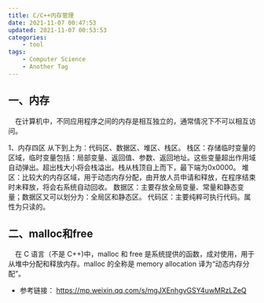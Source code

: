 ```yaml
---
title: C/C++内存管理
date: 2021-11-07 00:47:53
updated: 2021-11-07 00:53:53
categories: 
    - tool
tags: 
    - Computer Science
    - Another Tag
---
```


## 一、内存
&emsp;在计算机中，不同应用程序之间的内存是相互独立的，通常情况下不可以相互访问。

<!--more-->

1、内存四区
从下到上为：代码区、数据区、堆区、栈区。
栈区：存储临时变量的区域，临时变量包括：局部变量、返回值、参数、返回地址。这些变量超出作用域自动弹出。超出栈大小将会栈溢出。栈从栈顶自上而下，最下端为0x0000。
堆区：比较大的内存区域，用于动态内存分配，由开放人员申请和释放，在程序结束时未释放，将会右系统自动回收。
数据区：主要存放全局变量、常量和静态变量；数据区又可以划分为：全局区和静态区。
代码区：主要纯粹可执行代码。属性为只读的。

## 二、malloc和free
&emsp;在 C 语言（不是 C++)中，malloc 和 free 是系统提供的函数，成对使用，用于从堆中分配和释放内存。malloc 的全称是 memory allocation 译为“动态内存分配”。

- 参考链接：
https://mp.weixin.qq.com/s/mgJXEnhgvGSY4uwMRzLZeQ